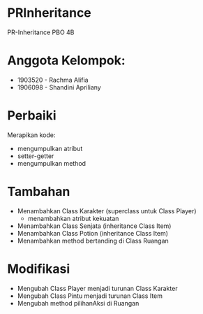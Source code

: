 # PRInheritance
PR-Inheritance PBO 4B

# Anggota Kelompok:
  - 1903520 - Rachma Alifia
  - 1906098 - Shandini Apriliany

# Perbaiki
  Merapikan kode:
  - mengumpulkan atribut
  - setter-getter
  - mengumpulkan method

# Tambahan
  - Menambahkan Class Karakter (superclass untuk Class Player)
      - menambahkan atribut kekuatan
  - Menambahkan Class Senjata (inheritance Class Item)
  - Menambahkan Class Potion (inheritance Class Item)
  - Menambahkan method bertanding di Class Ruangan

# Modifikasi
  - Mengubah Class Player menjadi turunan Class Karakter
  - Mengubah Class Pintu menjadi turunan Class Item
  - Mengubah method pilihanAksi di Ruangan
 
